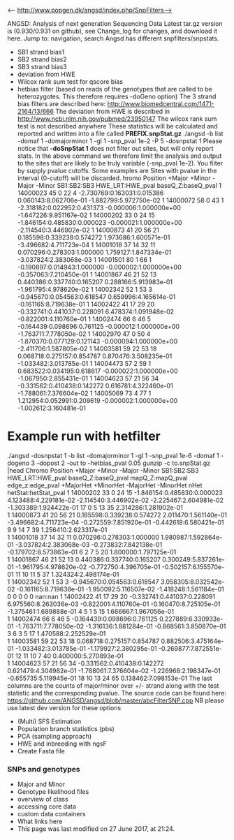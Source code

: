 <-- http://www.popgen.dk/angsd/index.php/SnpFilters-->

ANGSD: Analysis of next generation Sequencing Data
Latest tar.gz version is (0.930/0.931 on github), see Change_log for changes, and download it  here.
Jump to: navigation, search
Angsd has different snpfilters/snpstats.
* SB1 strand bias1
* SB2 strand bias2
* SB3 strand bias3
* deviation from HWE 
* Wilcox rank sum test for qscore bias
* hetbias filter (based on reads of the genotypes that are called to be heterozygotes. This therefore requires -doGeno option)
The 3 strand bias filters are described here: http://www.biomedcentral.com/1471-2164/13/666
The deviation from HWE is described in http://www.ncbi.nlm.nih.gov/pubmed/23950147
The wilcox rank sum test is not described anywhere
These statistics will be calculated and reported and written into a file called **PREFIX.snpStat.gz**
./angsd -b list -domaf 1 -domajorminor 1 -gl 1 -snp_pval 1e-2  -P 5 -dosnpstat 1 
Please notice that **-doSnpStat 1** does not filter out sites, but will only report stats. In the above command we therefore limit the analysis and output to the sites that are likely to be truly variable (-snp_pval 1e-2).
You filter by supply pvalue cutoffs. Some examples are
Sites with pvalue in the interval (0-cutoff) will be discarded.
hromo  Position        +Major +Minor -Major -Minor     SB1:SB2:SB3     HWE_LRT:HWE_pval        baseQ_Z:baseQ_pval
1       14000023        45 0 22 4       -2.730769:0.163031:0.015386     0.060143:8.062706e-01   -1.882799:5.972750e-02
1       14000072        58 0 43 1       -2.318182:0.022952:0.431373     -0.000006:1.000000e+00  -1.647226:9.951167e-02
1       14000202        33 0 24 15      -1.846154:0.485830:0.000023     -0.000021:1.000000e+00  -2.114540:3.446902e-02
1       14000873        41 20 56 21     0.185598:0.339238:0.574272      1.973686:1.600571e-01   -3.496682:4.711723e-04
1       14001018        37 14 32 11     0.070296:0.278303:1.000000      1.759127:1.847334e-01   -3.037824:2.383068e-03
1       14001501        80 1 66 1       -0.190897:0.014943:1.000000     -0.000002:1.000000e+00  -0.357063:7.210450e-01
1       14001867        46 21 52 13     0.440386:0.337740:0.165207      0.288166:5.913983e-01   -1.961795:4.978620e-02
1       14002342        52 1 53 3       -0.945670:0.054563:0.618547     0.659996:4.165614e-01   -0.161165:8.719638e-01
1       14002422        41 17 29 20     -0.332741:0.441037:0.228091     6.478374:1.091948e-02   -0.822001:4.110760e-01
1       14002474        66 6 46 5       -0.164439:0.098696:0.761125     -0.000012:1.000000e+00  -1.763711:7.778050e-02
1       14002970        47 0 50 4       -1.870370:0.077129:0.121143     -0.000094:1.000000e+00  -2.411706:1.587805e-02
1       14003581        59 22 53 18     0.068718:0.275157:0.854787      0.870476:3.508235e-01   -1.033482:3.013785e-01
1       14004473        57 2 59 1       0.683522:0.034195:0.618617      -0.000022:1.000000e+00  -1.067950:2.855431e-01
1       14004623        57 21 56 34     -0.331562:0.410438:0.142272     0.616781:4.322460e-01   -1.788061:7.376604e-02
1       14005069        73 4 77 1       1.212954:0.052991:0.209619      -0.000002:1.000000e+00  -1.002612:3.160481e-01
# Example run with hetfilter
./angsd -dosnpstat 1 -b list -domajorminor 1 -gl 1 -snp_pval 1e-6 -domaf 1 -dogeno 3 -dopost 2 -out to -hetbias_pval 0.05
gunzip -c to.snpStat.gz |head
Chromo	Position	+Major +Minor -Major -Minor	SB1:SB2:SB3	HWE_LRT:HWE_pval	baseQ_Z:baseQ_pval	mapQ_Z:mapQ_pval	edge_z:edge_pval	+MajorHet +MinorHet -MajorHet -MinorHet nHet	hetStat:hetStat_pval
1	14000202	33 0 24 15	-1.846154:0.485830:0.000023	4.123488:4.229181e-02	-2.114540:3.446902e-02	-2.225467:2.604981e-02	-1.303389:1.924422e-01	17 0 5 13 35	2.314286:1.281902e-01	
1	14000873	41 20 56 21	0.185598:0.339238:0.574272	2.011470:1.561140e-01	-3.496682:4.711723e-04	-0.272559:7.851920e-01	-0.442618:6.580421e-01	9 9 14 7 39	1.256410:2.623317e-01	
1	14001018	37 14 32 11	0.070296:0.278303:1.000000	1.980987:1.592864e-01	-3.037824:2.383068e-03	-0.273832:7.842138e-01	-0.179702:8.573863e-01	6 2 7 5 20	1.800000:1.797125e-01	
1	14001867	46 21 52 13	0.440386:0.337740:0.165207	0.300249:5.837261e-01	-1.961795:4.978620e-02	-0.772750:4.396705e-01	-0.502157:6.155570e-01	11 10 11 5 37	1.324324:2.498174e-01	
1	14002342	52 1 53 3	-0.945670:0.054563:0.618547	3.058305:8.032542e-02	-0.161165:8.719638e-01	-1.950092:5.116507e-02	-1.418248:1.561184e-01	0 0 0 0 0	nan:nan	
1	14002422	41 17 29 20	-0.332741:0.441037:0.228091	6.975560:8.263036e-03	-0.822001:4.110760e-01	-0.160470:8.725105e-01	-1.375461:1.689888e-01	4 5 1 5 15	1.666667:1.967056e-01	
1	14002474	66 6 46 5	-0.164439:0.098696:0.761125	0.227889:6.330933e-01	-1.763711:7.778050e-02	-1.316136:1.881284e-01	-0.868561:3.850870e-01	3 6 3 5 17	1.470588:2.252529e-01	
1	14003581	59 22 53 18	0.068718:0.275157:0.854787	0.882506:3.475164e-01	-1.033482:3.013785e-01	-1.179927:2.380295e-01	-0.269877:7.872551e-01	12 11 10 7 40	0.400000:5.270893e-01	
1	14004623	57 21 56 34	-0.331562:0.410438:0.142272	0.621479:4.304982e-01	-1.788061:7.376604e-02	-1.226968:2.198347e-01	-0.655735:5.119945e-01	18 10 13 24 65	0.138462:7.098153e-01
The last columns are the counts of major/minor over +/- strand along with the test statistic and the corresponding pvalue.
The source code can be found here: https://github.com/ANGSD/angsd/blob/master/abcFilterSNP.cpp
NB please use latest dev version for these options
* (Multi) SFS Estimation
* Population branch statistics (pbs)
* PCA (sampling approach)
* HWE and inbreeding with ngsF
* Create Fasta file
### SNPs and genotypes
* Major and Minor
* Genotype likelihood files
* overview of class
* accessing core data
* custom data containers
* What links here
* This page was last modified on 27 June 2017, at 21:24.